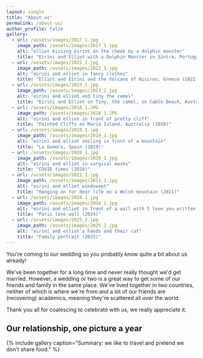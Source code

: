 ```yaml
---
layout: single
title: "About us"
permalink: /about-us/
author_profile: false
gallery:
  - url: /assets/images/2017_1.jpg
    image_path: /assets/images/2017_1.jpg
    alt: "elliot kissing eirini on the cheek by a dolphin monster"
    title: "Eirini and Elliot with a Dolphin Monster in Sintra, Portugal (2017)"
  - url: /assets/images/2022_1.jpg
    image_path: /assets/images/2022_1.jpg
    alt: "eirini and elliot in fancy clothes"
    title: "Elliot and Eirini and the Volcano of Nisiros, Greece (2022)"
  - url: /assets/images/2023_2.jpg
    image_path: /assets/images/2023_2.jpg
    alt: "eirini and elliot and tiny the camel"
    title: "Eirini and Elliot on Tiny, the camel, on Cable Beach, Australia (2023)"   
  - url: /assets/images/2018_1.JPG
    image_path: /assets/images/2018_1.JPG
    alt: "eirini and elliot in front of pretty cliff"
    title: "Painted Cliffs on Maria Island, Australia (2018)"
  - url: /assets/images/2019_1.jpg
    image_path: /assets/images/2019_1.jpg
    alt: "eirini and elliot smiling in front of a mountain"
    title: "La Gomera, Spain (2019)"
  - url: /assets/images/2020_1.jpg
    image_path: /assets/images/2020_1.jpg
    alt: "eirini and elliot in surgical masks"
    title: "COVID times (2020)"
  - url: /assets/images/2021_1.jpg
    image_path: /assets/images/2021_1.jpg
    alt: "eirini and elliot windswept"
    title: "Hanging on for dear life on a Welsh mountain (2021)"
  - url: /assets/images/2024_1.jpg
    image_path: /assets/images/2024_1.jpg
    alt: "eirini and elliot in front of a wall with I love you written on it"
    title: "Paris love wall (2024)"
  - url: /assets/images/2025_2.jpg
    image_path: /assets/images/2025_2.jpg
    alt: "eirini and elliot's hands and their cat"
    title: "Family portrait (2025)" 
---
```


You're coming to our wedding so you probably know quite a bit about us already!

We've been together for a long time and never really thought we'd get married.
However, a wedding or two is a great way to get some of our friends and family in the same place.
We've lived together in two countries, neither of which is where we're from and a lot of our friends are (recovering) academics, meaning they're scattered all over the world.

Thank you all for coalescing to celebrate with us, we really appreciate it.

## Our relationship, one picture a year 

{% include gallery caption="Summary: we like to travel and pretend we don't share food." %}

